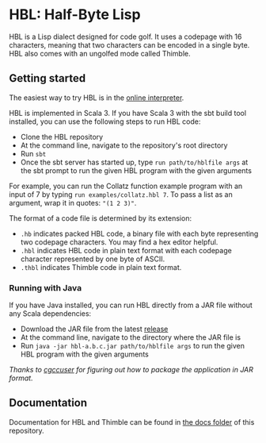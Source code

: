 # HBL: Half-Byte Lisp

HBL is a Lisp dialect designed for code golf. It uses a codepage with 16 characters, meaning that two characters can be encoded in a single byte. HBL also comes with an ungolfed mode called Thimble.

## Getting started

The easiest way to try HBL is in the [online interpreter](https://dloscutoff.github.io/hbl).

HBL is implemented in Scala 3. If you have Scala 3 with the sbt build tool installed, you can use the following steps to run HBL code:

- Clone the HBL repository
- At the command line, navigate to the repository's root directory
- Run `sbt`
- Once the sbt server has started up, type `run path/to/hblfile args` at the sbt prompt to run the given HBL program with the given arguments

For example, you can run the Collatz function example program with an input of 7 by typing `run examples/collatz.hbl 7`. To pass a list as an argument, wrap it in quotes: `"(1 2 3)"`.

The format of a code file is determined by its extension:

- `.hb` indicates packed HBL code, a binary file with each byte representing two codepage characters. You may find a hex editor helpful.
- `.hbl` indicates HBL code in plain text format with each codepage character represented by one byte of ASCII.
- `.thbl` indicates Thimble code in plain text format.

### Running with Java

If you have Java installed, you can run HBL directly from a JAR file without any Scala dependencies:

- Download the JAR file from the latest [release](https://github.com/dloscutoff/hbl/releases)
- At the command line, navigate to the directory where the JAR file is
- Run `java -jar hbl-a.b.c.jar path/to/hblfile args` to run the given HBL program with the given arguments

*Thanks to [cgccuser](https://github.com/cgccuser) for figuring out how to package the application in JAR format.*

## Documentation

Documentation for HBL and Thimble can be found in [the docs folder](https://github.com/dloscutoff/hbl/tree/main/docs#readme) of this repository.
